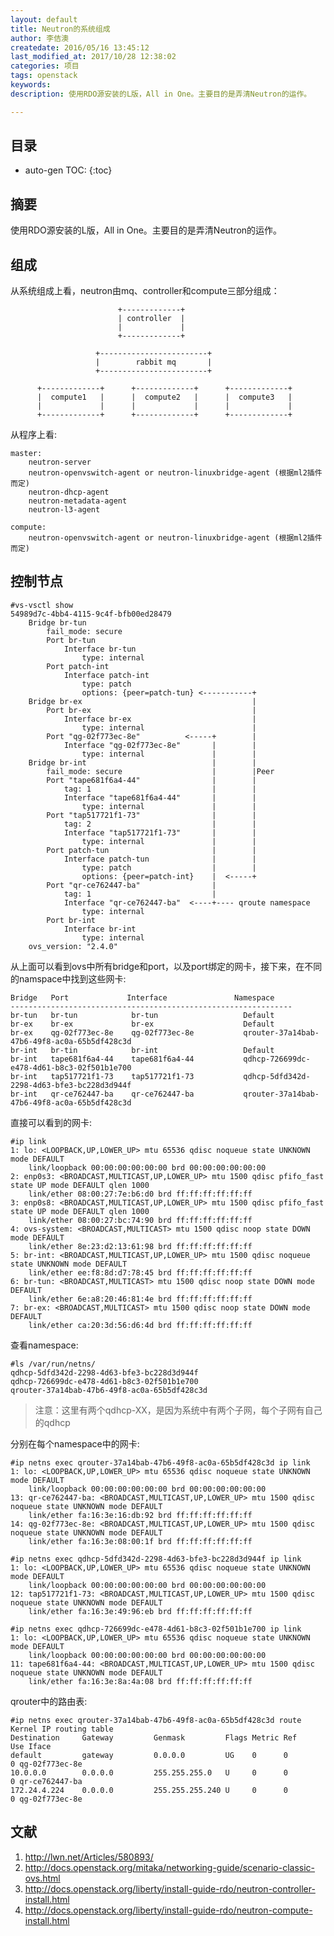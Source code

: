 ```yaml
---
layout: default
title: Neutron的系统组成
author: 李佶澳
createdate: 2016/05/16 13:45:12
last_modified_at: 2017/10/28 12:38:02
categories: 项目
tags: openstack
keywords:
description: 使用RDO源安装的L版，All in One。主要目的是弄清Neutron的运作。

---
```


## 目录
* auto-gen TOC:
{:toc}

## 摘要

使用RDO源安装的L版，All in One。主要目的是弄清Neutron的运作。

## 组成

从系统组成上看，neutron由mq、controller和compute三部分组成：


	                        +-------------+
	                        | controller  |
	                        |             |
	                        +-------------+

	                   +------------------------+
	                   |        rabbit mq       |
	                   +------------------------+

	      +-------------+      +-------------+      +-------------+
	      |  compute1   |      |  compute2   |      |  compute3   |
	      |             |      |             |      |             |
	      +-------------+      +-------------+      +-------------+

从程序上看:

	master: 
		neutron-server
		neutron-openvswitch-agent or neutron-linuxbridge-agent (根据ml2插件而定)
		neutron-dhcp-agent
		neutron-metadata-agent
		neutron-l3-agent
	
	compute:
		neutron-openvswitch-agent or neutron-linuxbridge-agent (根据ml2插件而定)

## 控制节点

	#vs-vsctl show
	54989d7c-4bb4-4115-9c4f-bfb00ed28479
	    Bridge br-tun
	        fail_mode: secure
	        Port br-tun
	            Interface br-tun
	                type: internal
	        Port patch-int
	            Interface patch-int
	                type: patch  
	                options: {peer=patch-tun} <-----------+
	    Bridge br-ex                                      |
	        Port br-ex                                    |
	            Interface br-ex                           |
	                type: internal                        |
	        Port "qg-02f773ec-8e"          <-----+        |
	            Interface "qg-02f773ec-8e"       |        |
	                type: internal               |        |
	    Bridge br-int                            |        |
	        fail_mode: secure                    |        |Peer
	        Port "tape681f6a4-44"                |        |
	            tag: 1                           |        |
	            Interface "tape681f6a4-44"       |        |
	                type: internal               |        |
	        Port "tap517721f1-73"                |        |
	            tag: 2                           |        |
	            Interface "tap517721f1-73"       |        |
	                type: internal               |        |
	        Port patch-tun                       |        |
	            Interface patch-tun              |        |
	                type: patch                  |        |
	                options: {peer=patch-int}    |  <-----+
	        Port "qr-ce762447-ba"                |
	            tag: 1                           |
	            Interface "qr-ce762447-ba"  <----+---- qroute namespace
	                type: internal
	        Port br-int
	            Interface br-int
	                type: internal
	    ovs_version: "2.4.0"

从上面可以看到ovs中所有bridge和port，以及port绑定的网卡，接下来，在不同的namspace中找到这些网卡:

	Bridge   Port             Interface               Namespace
	---------------------------------------------------------------
	br-tun   br-tun            br-tun                   Default
	br-ex    br-ex             br-ex                    Default
	br-ex    qg-02f773ec-8e    qg-02f773ec-8e           qrouter-37a14bab-47b6-49f8-ac0a-65b5df428c3d
	br-int   br-tin            br-int                   Default
	br-int   tape681f6a4-44    tape681f6a4-44           qdhcp-726699dc-e478-4d61-b8c3-02f501b1e700
	br-int   tap517721f1-73    tap517721f1-73           qdhcp-5dfd342d-2298-4d63-bfe3-bc228d3d944f
	br-int   qr-ce762447-ba    qr-ce762447-ba           qrouter-37a14bab-47b6-49f8-ac0a-65b5df428c3d

直接可以看到的网卡:

	#ip link
	1: lo: <LOOPBACK,UP,LOWER_UP> mtu 65536 qdisc noqueue state UNKNOWN mode DEFAULT
	    link/loopback 00:00:00:00:00:00 brd 00:00:00:00:00:00
	2: enp0s3: <BROADCAST,MULTICAST,UP,LOWER_UP> mtu 1500 qdisc pfifo_fast state UP mode DEFAULT qlen 1000
	    link/ether 08:00:27:7e:b6:d0 brd ff:ff:ff:ff:ff:ff
	3: enp0s8: <BROADCAST,MULTICAST,UP,LOWER_UP> mtu 1500 qdisc pfifo_fast state UP mode DEFAULT qlen 1000
	    link/ether 08:00:27:bc:74:90 brd ff:ff:ff:ff:ff:ff
	4: ovs-system: <BROADCAST,MULTICAST> mtu 1500 qdisc noop state DOWN mode DEFAULT
	    link/ether 8e:23:d2:13:61:98 brd ff:ff:ff:ff:ff:ff
	5: br-int: <BROADCAST,MULTICAST,UP,LOWER_UP> mtu 1500 qdisc noqueue state UNKNOWN mode DEFAULT
	    link/ether ee:f8:8d:d7:78:45 brd ff:ff:ff:ff:ff:ff
	6: br-tun: <BROADCAST,MULTICAST> mtu 1500 qdisc noop state DOWN mode DEFAULT
	    link/ether 6e:a8:20:46:81:4e brd ff:ff:ff:ff:ff:ff
	7: br-ex: <BROADCAST,MULTICAST> mtu 1500 qdisc noop state DOWN mode DEFAULT
	    link/ether ca:20:3d:56:d6:4d brd ff:ff:ff:ff:ff:ff

查看namespace:

	#ls /var/run/netns/
	qdhcp-5dfd342d-2298-4d63-bfe3-bc228d3d944f  
	qdhcp-726699dc-e478-4d61-b8c3-02f501b1e700  
	qrouter-37a14bab-47b6-49f8-ac0a-65b5df428c3d

>注意：这里有两个qdhcp-XX，是因为系统中有两个子网，每个子网有自己的qdhcp

分别在每个namespace中的网卡:

	#ip netns exec qrouter-37a14bab-47b6-49f8-ac0a-65b5df428c3d ip link
	1: lo: <LOOPBACK,UP,LOWER_UP> mtu 65536 qdisc noqueue state UNKNOWN mode DEFAULT
	    link/loopback 00:00:00:00:00:00 brd 00:00:00:00:00:00
	13: qr-ce762447-ba: <BROADCAST,MULTICAST,UP,LOWER_UP> mtu 1500 qdisc noqueue state UNKNOWN mode DEFAULT
	    link/ether fa:16:3e:16:db:92 brd ff:ff:ff:ff:ff:ff
	14: qg-02f773ec-8e: <BROADCAST,MULTICAST,UP,LOWER_UP> mtu 1500 qdisc noqueue state UNKNOWN mode DEFAULT
	    link/ether fa:16:3e:08:00:1f brd ff:ff:ff:ff:ff:ff
	
	#ip netns exec qdhcp-5dfd342d-2298-4d63-bfe3-bc228d3d944f ip link
	1: lo: <LOOPBACK,UP,LOWER_UP> mtu 65536 qdisc noqueue state UNKNOWN mode DEFAULT
	    link/loopback 00:00:00:00:00:00 brd 00:00:00:00:00:00
	12: tap517721f1-73: <BROADCAST,MULTICAST,UP,LOWER_UP> mtu 1500 qdisc noqueue state UNKNOWN mode DEFAULT
	    link/ether fa:16:3e:49:96:eb brd ff:ff:ff:ff:ff:ff
	
	#ip netns exec qdhcp-726699dc-e478-4d61-b8c3-02f501b1e700 ip link
	1: lo: <LOOPBACK,UP,LOWER_UP> mtu 65536 qdisc noqueue state UNKNOWN mode DEFAULT
	    link/loopback 00:00:00:00:00:00 brd 00:00:00:00:00:00
	11: tape681f6a4-44: <BROADCAST,MULTICAST,UP,LOWER_UP> mtu 1500 qdisc noqueue state UNKNOWN mode DEFAULT
	    link/ether fa:16:3e:8a:4a:08 brd ff:ff:ff:ff:ff:ff

qrouter中的路由表:

	#ip netns exec qrouter-37a14bab-47b6-49f8-ac0a-65b5df428c3d route
	Kernel IP routing table
	Destination     Gateway         Genmask         Flags Metric Ref    Use Iface
	default         gateway         0.0.0.0         UG    0      0        0 qg-02f773ec-8e
	10.0.0.0        0.0.0.0         255.255.255.0   U     0      0        0 qr-ce762447-ba
	172.24.4.224    0.0.0.0         255.255.255.240 U     0      0        0 qg-02f773ec-8e

## 文献

1. http://lwn.net/Articles/580893/
2. http://docs.openstack.org/mitaka/networking-guide/scenario-classic-ovs.html
3. http://docs.openstack.org/liberty/install-guide-rdo/neutron-controller-install.html
4. http://docs.openstack.org/liberty/install-guide-rdo/neutron-compute-install.html
